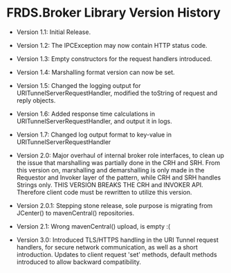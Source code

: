 FRDS.Broker Library Version History
====

  * Version 1.1: Initial Release.
  
  * Version 1.2: The IPCException may now contain HTTP status code.
  
  * Version 1.3: Empty constructors for the request handlers introduced.

  * Version 1.4: Marshalling format version can now be set.
  
  * Version 1.5: Changed the logging output for
                 URITunnelServerRequestHandler, modified the toString
                 of request and reply objects.
                 
  * Version 1.6: Added response time calculations in
                 URITunnelServerRequestHandler, and output it in logs.

  * Version 1.7: Changed log output format to key-value in 
                 URITunnelServerRequestHandler

  * Version 2.0: Major overhaul of internal broker role interfaces,
                 to clean up the issue that marshalling was partially
                 done in the CRH and SRH. From this version on, marshalling
                 and demarshalling is only made in the Requestor and
                 Invoker layer of the pattern, while CRH and SRH handles
                 Strings only. 
                 THIS VERSION BREAKS THE CRH and INVOKER API. Therefore
                 client code must be rewritten to utilize this version.

  * Version 2.0.1: Stepping stone release, sole purpose is migrating
                from JCenter() to mavenCentral() repositories.
  
  * Version 2.1: Wrong mavenCentral() upload, is empty :(
  
  * Version 3.0: Introduced TLS/HTTPS handling in the URI Tunnel
                 request handlers, for secure network communication,
                 as well as a short introduction. Updates to
                 client request 'set' methods, default methods introduced
                 to allow backward compatibility.
